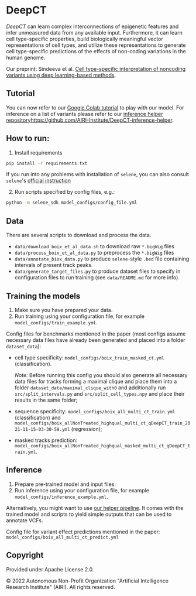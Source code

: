 # DeepCT

_DeepCT_ can learn complex interconnections of epigenetic features 
and infer unmeasured data from any available input. Furthermore, 
it can learn cell type-specific properties, 
build biologically meaningful vector representations of cell types, 
and utilize these representations to generate cell type-specific predictions 
of the effects of non-coding variations in the human genome.

Our preprint: Sindeeva et al.
[Cell type-specific interpretation of noncoding variants using deep learning-based methods](https://doi.org/10.1101/2021.12.31.474623).

## Tutorial
You can now refer to our [Google Colab tutorial](https://colab.research.google.com/drive/1F4k-ee7MghWdOM-vX_4nusLpEq62pi18?usp=sharing) to play with our model. For inference on a list of variants please refer to our [inference helper repository]()https://github.com/AIRI-Institute/DeepCT-inference-helper.

## How to run:

1. Install requirements
```zsh
pip install -r requirements.txt
```
If you run into any problems with installation of `selene`, you can also consult `selene`'s [official instruction](https://github.com/FunctionLab/selene/blob/master/README.md#installing-selene-from-source)

2. Run scripts specified by config files, e.g.:
```zsh
python -m selene_sdk model_configs/config_file.yml
```

## Data 

There are several scripts to download and process the data.
* `data/download_boix_et_al_data.sh` to download raw `*.bigWig` files
* `data/process_boix_et_al_data.py` to preprocess the `*.bigWig` files
* `data/annotate_biox_data.py` to produce `selene`-style `.bed` file containing intervals of present track peaks.
* `data/generate_target_files.py` to produce dataset files to specify in configuration files to run training (see `data/README.md` for more info).

## Training the models

1. Make sure you have prepared your data.
2. Run training using your configuration file, for example `model_configs/train_example.yml`.

Config files for benchmarks mentioned in the paper (most configs assume necessary data files have already been generated and placed into a folder `dataset_data`):
* cell type specificity: `model_configs/boix_train_masked_ct.yml` (classification). 

    *Note:* Before running this config you should also generate all necessary data files for tracks forming a maximal clique and place them into a folder `dataset_data/maximal_clique_with0` and additionally run `src/split_intervals.py` and `src/split_cell_types.npy` and place their results in the same folder;
* sequence specificity: `model_configs/boix_all_multi_ct_train.yml` (classification) and `model_configs/boix_allNonTreated_highqual_multi_ct_qDeepCT_train_2021-11-15-03-30-59.yml` (regression);
* masked tracks prediction: `model_configs/boix_allNonTreated_highqual_masked_multi_ct_qDeepCT_train.yml`.

## Inference

1. Prepare pre-trained model and input files.
2. Run inference using your configuration file, for example `model_configs/inference_example.yml`.

Alternatively, you might want to use [our helper pipeline](https://github.com/AIRI-Institute/DeepCT-inference-helper). 
It comes with the trained model and scripts to yield simple outputs that can be used to annotate VCFs.

Config file for variant effect predictions mentioned in the paper: `model_configs/boix_all_multi_ct_predict.yml`

## Copyright

Provided under Apache License 2.0.

© 2022 Autonomous Non-Profit Organization
"Artificial Intelligence Research Institute" (AIRI).
All rights reserved.
